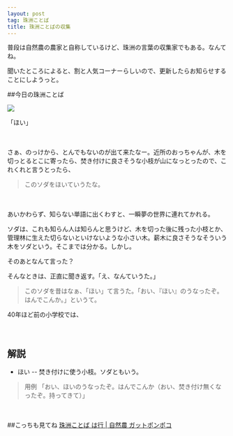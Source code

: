 ```yaml
---
layout: post
tag: 珠洲ことば
title: 珠洲ことばの収集
---
```


普段は自然農の農家と自称しているけど、珠洲の言葉の収集家でもある。なんてね。


聞いたところによると、割と人気コーナーらしいので、更新したらお知らせすることにしようっと。


##今日の珠洲ことば

![](https://c2.staticflickr.com/6/5331/8756492365_5472364737.jpg)

「ほい」

　

さぁ、のっけから、とんでもないのが出て来たなー。近所のおっちゃんが、木を切っとるとこに寄ったら、焚き付けに良さそうな小枝が山になっとったので、これくれと言うとったら、

>このソダをほいていうたな。

　

あいかわらず、知らない単語に出くわすと、一瞬夢の世界に連れてかれる。

ソダは、これも知らん人は知らんと思うけど、木を切った後に残った小枝とか、管理林に生えた切らないといけないような小さい木。薪木に良さそうなそういう木をソダという。そこまでは分かる。しかし。

そのあとなんて言った？

そんなときは、正直に聞き返す。「え、なんていうた。」

>このソダを昔はなぁ、「ほい」て言うた。「おい、『ほい』のうなったぞ。はんでこんか。」というて。

40年ほど前の小学校では、

　

## 解説

- ほい -- 焚き付けに使う小枝。ソダともいう。

> 用例
> 「おい、ほいのうなったぞ。はんでこんか（おい、焚き付け無くなったぞ。持ってきて）」

　

##こっちも見てね
[珠洲ことば は行 | 自然農 ガットポンポコ](http://kobapan.com/suzuben/ha.html)

